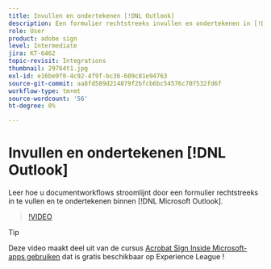 ```yaml
---
title: Invullen en ondertekenen [!DNL Outlook]
description: Een formulier rechtstreeks invullen en ondertekenen in [!DNL Microsoft Outlook]
role: User
product: adobe sign
level: Intermediate
jira: KT-6462
topic-revisit: Integrations
thumbnail: 29764t1.jpg
exl-id: e16be9f0-4c92-4f9f-bc36-609c81e94763
source-git-commit: aa8fd589d214879f2bfcb6bc54576c707532fd6f
workflow-type: tm+mt
source-wordcount: '56'
ht-degree: 0%

---
```


# Invullen en ondertekenen [!DNL Outlook]

Leer hoe u documentworkflows stroomlijnt door een formulier rechtstreeks in te vullen en te ondertekenen binnen [!DNL Microsoft Outlook].

>[!VIDEO](https://video.tv.adobe.com/v/344947?quality=12&learn=on&hidetitle=true)

>[!TIP]
>
>Deze video maakt deel uit van de cursus [Acrobat Sign Inside Microsoft-apps gebruiken](https://experienceleague.adobe.com/?recommended=Sign-U-1-2020.2) dat is gratis beschikbaar op Experience League !
